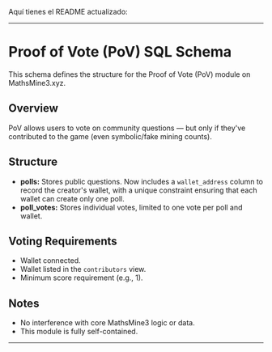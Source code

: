 Aquí tienes el README actualizado:

---

# Proof of Vote (PoV) SQL Schema

This schema defines the structure for the Proof of Vote (PoV) module on MathsMine3.xyz.

## Overview

PoV allows users to vote on community questions — but only if they've contributed to the game (even symbolic/fake mining counts).

## Structure

- **polls:** Stores public questions. Now includes a `wallet_address` column to record the creator's wallet, with a unique constraint ensuring that each wallet can create only one poll.
- **poll_votes:** Stores individual votes, limited to one vote per poll and wallet.

## Voting Requirements

- Wallet connected.
- Wallet listed in the `contributors` view.
- Minimum score requirement (e.g., 1).

## Notes

- No interference with core MathsMine3 logic or data.
- This module is fully self-contained.

---